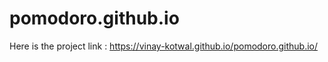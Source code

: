 # pomodoro.github.io

Here is the project link : https://vinay-kotwal.github.io/pomodoro.github.io/
